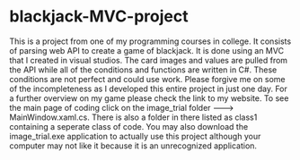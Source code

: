 # blackjack-MVC-project
This is a project from one of my programming courses in college. It consists of parsing web API to create a game of blackjack. It is done using an MVC that I created in visual studios. The card images and values are pulled from the API while all of the conditions and functions are written in C#. These conditions are not perfect and could use work. Please forgive me on some of the incompleteness as I developed this entire project in just one day. For a further overview on my game please check the link to my website. To see the main page of coding click on the image_trial folder ---> MainWindow.xaml.cs. There is also a folder in there listed as class1 containing a seperate class of code. You may also download the image_trial.exe application to actually use this project although your computer may not like it because it is an unrecognized application.
